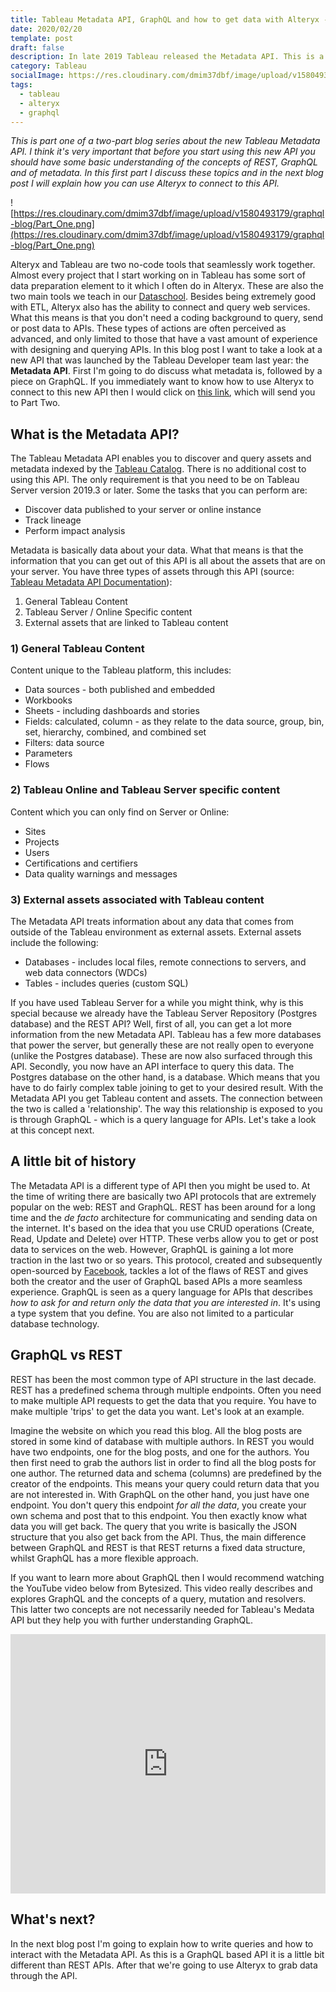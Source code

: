 ```yaml
---
title: Tableau Metadata API, GraphQL and how to get data with Alteryx - Part One
date: 2020/02/20
template: post
draft: false
description: In late 2019 Tableau released the Metadata API. This is a new API that allows you to query assets and metadata about your Tableau systems. It allows you to track lineage, do impact analysis and find content on your server. In this first blog post I discuss what this new API can do, how it works and what GraphQL is. In the second post I will explain how to use Alteryx to connect and query the API.
category: Tableau
socialImage: https://res.cloudinary.com/dmim37dbf/image/upload/v1580493179/graphql-blog/Part_One.png
tags:
  - tableau
  - alteryx
  - graphql
---
```


_This is part one of a two-part blog series about the new Tableau Metadata API. I think it's very important that before you start using this new API you should have some basic understanding of the concepts of REST, GraphQL and of metadata. In this first part I discuss these topics and in the next blog post I will explain how you can use Alteryx to connect to this API._

![https://res.cloudinary.com/dmim37dbf/image/upload/v1580493179/graphql-blog/Part_One.png](https://res.cloudinary.com/dmim37dbf/image/upload/v1580493179/graphql-blog/Part_One.png)

Alteryx and Tableau are two no-code tools that seamlessly work together. Almost every project that I start working on in Tableau has some sort of data preparation element to it which I often do in Alteryx. These are also the two main tools we teach in our [Dataschool](https://www.thedataschool.co.uk/). Besides being extremely good with ETL, Alteryx also has the ability to connect and query web services. What this means is that you don't need a coding background to query, send or post data to APIs. These types of actions are often perceived as advanced, and only limited to those that have a vast amount of experience with designing and querying APIs. In this blog post I want to take a look at a new API that was launched by the Tableau Developer team last year: the **Metadata API**. First I'm going to do discuss what metadata is, followed by a piece on GraphQL. If you immediately want to know how to use Alteryx to connect to this new API then I would click on [this link](/posts/graphql-metadata-alteryx/), which will send you to Part Two.

## What is the Metadata API?

The Tableau Metadata API enables you to discover and query assets and metadata indexed by the [Tableau Catalog](https://www.tableau.com/en-gb/products/add-ons/catalog). There is no additional cost to using this API. The only requirement is that you need to be on Tableau Server version 2019.3 or later. Some the tasks that you can perform are:

- Discover data published to your server or online instance
- Track lineage
- Perform impact analysis

Metadata is basically data about your data. What that means is that the information that you can get out of this API is all about the assets that are on your server. You have three types of assets through this API (source: [Tableau Metadata API Documentation](https://help.tableau.com/current/api/metadata_api/en-us/docs/meta_api_model.html)):

1. General Tableau Content
2. Tableau Server / Online Specific content
3. External assets that are linked to Tableau content

### 1) General Tableau Content

Content unique to the Tableau platform, this includes:

- Data sources - both published and embedded
- Workbooks
- Sheets - including dashboards and stories
- Fields: calculated, column - as they relate to the data source, group, bin, set, hierarchy, combined, and combined set
- Filters: data source
- Parameters
- Flows

### 2) Tableau Online and Tableau Server specific content

Content which you can only find on Server or Online:

- Sites
- Projects
- Users
- Certifications and certifiers
- Data quality warnings and messages

### 3) External assets associated with Tableau content

The Metadata API treats information about any data that comes from outside of the Tableau environment as external assets. External assets include the following:

- Databases - includes local files, remote connections to servers, and web data connectors (WDCs)
- Tables - includes queries (custom SQL)

If you have used Tableau Server for a while you might think, why is this special because we already have the Tableau Server Repository (Postgres database) and the REST API? Well, first of all, you can get a lot more information from the new Metadata API. Tableau has a few more databases that power the server, but generally these are not really open to everyone (unlike the Postgres database). These are now also surfaced through this API. Secondly, you now have an API interface to query this data. The Postgres database on the other hand, is a database. Which means that you have to do fairly complex table joining to get to your desired result. With the Metadata API you get Tableau content and assets. The connection between the two is called a 'relationship'. The way this relationship is exposed to you is through GraphQL - which is a query language for APIs. Let's take a look at this concept next.

## A little bit of history

The Metadata API is a different type of API then you might be used to. At the time of writing there are basically two API protocols that are extremely popular on the web: REST and GraphQL. REST has been around for a long time and the _de facto_ architecture for communicating and sending data on the internet. It's based on the idea that you use CRUD operations (Create, Read, Update and Delete) over HTTP. These verbs allow you to get or post data to services on the web. However, GraphQL is gaining a lot more traction in the last two or so years. This protocol, created and subsequently open-sourced by [Facebook](https://graphql.org/), tackles a lot of the flaws of REST and gives both the creator and the user of GraphQL based APIs a more seamless experience. GraphQL is seen as a query language for APIs that describes _how to ask for and return only the data that you are interested in_. It's using a type system that you define. You are also not limited to a particular database technology.

## GraphQL vs REST

REST has been the most common type of API structure in the last decade. REST has a predefined schema through multiple endpoints. Often you need to make multiple API requests to get the data that you require. You have to make multiple 'trips' to get the data you want. Let's look at an example.

Imagine the website on which you read this blog. All the blog posts are stored in some kind of database with multiple authors. In REST you would have two endpoints, one for the blog posts, and one for the authors. You then first need to grab the authors list in order to find all the blog posts for one author. The returned data and schema (columns) are predefined by the creator of the endpoints. This means your query could return data that you are not interested in. With GraphQL on the other hand, you just have one endpoint. You don't query this endpoint _for all the data_, you create your own schema and post that to this endpoint. You then exactly know what data you will get back. The query that you write is basically the JSON structure that you also get back from the API. Thus, the main difference between GraphQL and REST is that REST returns a fixed data structure, whilst GraphQL has a more flexible approach.

If you want to learn more about GraphQL then I would recommend watching the YouTube video below from Bytesized. This video really describes and explores GraphQL and the concepts of a query, mutation and resolvers. This latter two concepts are not necessarily needed for Tableau's Medata API but they help you with further understanding GraphQL.

<center>
<iframe width="100%" height="415" src="https://www.youtube.com/embed/HWE1zlhQiT8" frameborder="0" allow="accelerometer; autoplay; encrypted-media; gyroscope; picture-in-picture" allowfullscreen></iframe>
</center>

## What's next?

In the next blog post I'm going to explain how to write queries and how to interact with the Metadata API. As this is a GraphQL based API it is a little bit different than REST APIs. After that we're going to use Alteryx to grab data through the API.
